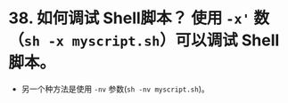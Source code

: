 # 38. 如何调试 Shell脚本？  使用 `-x'` 数（`sh -x myscript.sh`）可以调试 Shell脚本。

- 另一个种方法是使用 `-nv` 参数(`sh -nv myscript.sh`)。

